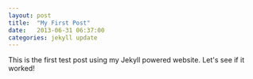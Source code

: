 ```yaml
---
layout: post
title:  "My First Post"
date:   2013-06-31 06:37:00
categories: jekyll update
---
```


This is the first test post using my Jekyll powered website. Let's see if it worked!